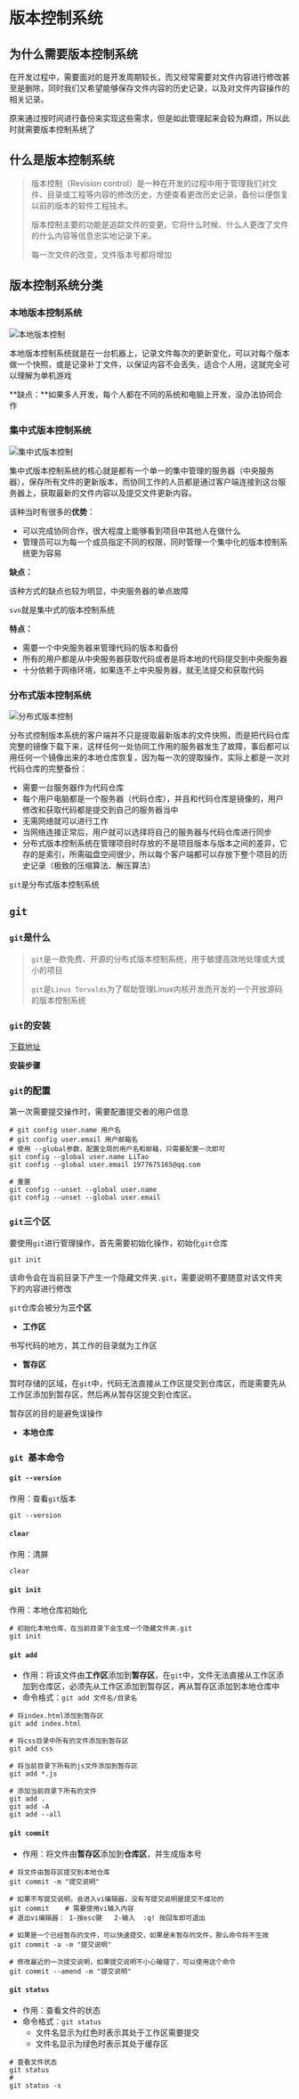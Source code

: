 # 版本控制系统

## 为什么需要版本控制系统

在开发过程中，需要面对的是开发周期较长，而又经常需要对文件内容进行修改甚至是删除，同时我们又希望能够保存文件内容的历史记录，以及对文件内容操作的相关记录。

原来通过按时间进行备份来实现这些需求，但是如此管理起来会较为麻烦，所以此时就需要版本控制系统了

## 什么是版本控制系统

> 版本控制（Revision control）是一种在开发的过程中用于管理我们对文件、目录或工程等内容的修改历史，方便查看更改历史记录，备份以便恢复以前的版本的软件工程技术。
>
> 版本控制主要的功能是追踪文件的变更。它将什么时候、什么人更改了文件的什么内容等信息忠实地记录下来。
>
> 每一次文件的改变，文件版本号都将增加



## 版本控制系统分类

### 本地版本控制系统

![本地版本控制](D:\Study_Notes\imgs\本地版本控制.png)

本地版本控制系统就是在一台机器上，记录文件每次的更新变化，可以对每个版本做一个快照，或是记录补丁文件，以保证内容不会丢失，适合个人用，这就完全可以理解为单机游戏

**缺点：**如果多人开发，每个人都在不同的系统和电脑上开发，没办法协同合作

### 集中式版本控制系统

![集中式版本控制](D:\Study_Notes\imgs\集中式版本控制.png)

集中式版本控制系统的核心就是都有一个单一的集中管理的服务器（中央服务器），保存所有文件的更新版本，而协同工作的人员都是通过客户端连接到这台服务器上，获取最新的文件内容以及提交文件更新内容。

该种当时有很多的**优势**：

* 可以完成协同合作，很大程度上能够看到项目中其他人在做什么
* 管理员可以为每一个成员指定不同的权限，同时管理一个集中化的版本控制系统更为容易

**缺点：**

该种方式的缺点也较为明显，中央服务器的单点故障

`svn`就是集中式的版本控制系统

**特点：**

* 需要一个中央服务器来管理代码的版本和备份
* 所有的用户都是从中央服务器获取代码或者是将本地的代码提交到中央服务器
* 十分依赖于网络环境，如果连不上中央服务器，就无法提交和获取代码

### 分布式版本控制系统

![分布式版本控制](D:\Study_Notes\imgs\分布式版本控制.png)

分布式控制版本系统的客户端并不只是提取最新版本的文件快照，而是把代码仓库完整的镜像下载下来，这样任何一处协同工作用的服务器发生了故障，事后都可以用任何一个镜像出来的本地仓库恢复，因为每一次的提取操作，实际上都是一次对代码仓库的完整备份：

* 需要一台服务器作为代码仓库
* 每个用户电脑都是一个服务器（代码仓库），并且和代码仓库是镜像的，用户修改和获取代码都是提交到自己的服务器当中
* 无需网络就可以进行工作
* 当网络连接正常后，用户就可以选择将自己的服务器与代码仓库进行同步
* 分布式版本控制系统在管理项目时存放的不是项目版本与版本之间的差异，它存的是索引，所需磁盘空间很少，所以每个客户端都可以存放下整个项目的历史记录（极致的压缩算法、解压算法）

`git`是分布式版本控制系统



## `git`

### `git`是什么

> `git`是一款免费、开源的分布式版本控制系统，用于敏捷高效地处理或大或小的项目
>
> `git`是`Linus Torvalds`为了帮助管理Linux内核开发而开发的一个开放源码的版本控制系统

### `git`的安装

[下载地址](https://git-scm.com/download/win)

**安装步骤**



### `git`的配置

第一次需要提交操作时，需要配置提交者的用户信息

```shell
# git config user.name 用户名
# git config user.email 用户邮箱名
# 使用 --global参数，配置全局的用户名和邮箱，只需要配置一次即可
git config --global user.name LiTao
git config --global user.email 1977675165@qq.com

# 重置
git config --unset --global user.name 
git config --unset --global user.email
```

### `git`三个区

要使用`git`进行管理操作，首先需要初始化操作，初始化`git`仓库

```shell
git init
```

该命令会在当前目录下产生一个隐藏文件夹`.git`，需要说明不要随意对该文件夹下的内容进行修改

`git`仓库会被分为**三个区**

* **工作区**

书写代码的地方，其工作的目录就为工作区

* **暂存区**

暂时存储的区域，在`git`中，代码无法直接从工作区提交到仓库区，而是需要先从工作区添加到暂存区，然后再从暂存区提交到仓库区。

暂存区的目的是避免误操作

* **本地仓库**

### `git `基本命令

#### `git --version`

作用：查看`git`版本

```shell
git --version
```

#### `clear`

作用：清屏

```shell
clear
```

#### `git init`

作用：本地仓库初始化

```shell
# 初始化本地仓库，在当前目录下会生成一个隐藏文件夹.git
git init
```

#### `git add`

* 作用：将该文件由**工作区**添加到**暂存区**，在`git`中，文件无法直接从工作区添加到仓库区，必须先从工作区添加到暂存区，再从暂存区添加到本地仓库中
* 命令格式：`git add 文件名/目录名`

```shell
# 将index.html添加到暂存区
git add index.html

# 将css目录中所有的文件添加到暂存区
git add css

# 将当前目录下所有的js文件添加到暂存区
git add *.js

# 添加当前目录下所有的文件
git add .
git add -A
git add --all
```

#### `git commit`

* 作用：将文件由**暂存区**添加到**仓库区**，并生成版本号

```shell
# 将文件由暂存区提交到本地仓库
git commit -m "提交说明"

# 如果不写提交说明，会进入vi编辑器，没有写提交说明是提交不成功的
git commit    # 需要使用vi输入内容
# 退出vi编辑器： 1-按esc键   2-输入  :q! 按回车即可退出

# 如果是一个已经暂存的文件，可以快速提交，如果是未暂存的文件，那么命令将不生效
git commit -a -m "提交说明"

# 修改最近的一次提交说明，如果提交说明不小心输错了，可以使用这个命令
git commit --amend -m "提交说明"
```

#### `git status`

* 作用：查看文件的状态
* 命令格式：`git status`
  * 文件名显示为红色时表示其处于工作区需要提交
  * 文件名显示为绿色时表示其处于缓存区

```shell
# 查看文件状态
git status
# 
git status -s
```

